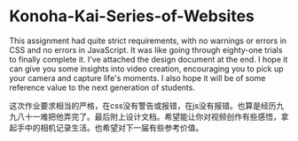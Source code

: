 # Konoha-Kai-Series-of-Websites

This assignment had quite strict requirements, with no warnings or errors in CSS and no errors in JavaScript. It was like going through eighty-one trials to finally complete it. I've attached the design document at the end. I hope it can give you some insights into video creation, encouraging you to pick up your camera and capture life's moments. I also hope it will be of some reference value to the next generation of students.



这次作业要求相当的严格，在css没有警告或报错，在js没有报错。也算是经历九九八十一难把他弄完了。最后附上设计文档。希望能让你对视频创作有些感悟，拿起手中的相机记录生活。也希望对下一届有些参考价值。